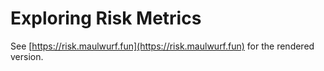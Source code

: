 # Exploring Risk Metrics

See [https://risk.maulwurf.fun](https://risk.maulwurf.fun) for the rendered version.
